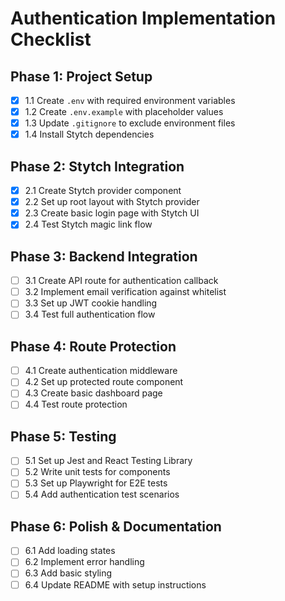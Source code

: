 # Authentication Implementation Checklist

## Phase 1: Project Setup
- [x] 1.1 Create `.env` with required environment variables
- [x] 1.2 Create `.env.example` with placeholder values
- [x] 1.3 Update `.gitignore` to exclude environment files
- [x] 1.4 Install Stytch dependencies

## Phase 2: Stytch Integration
- [x] 2.1 Create Stytch provider component
- [x] 2.2 Set up root layout with Stytch provider
- [x] 2.3 Create basic login page with Stytch UI
- [x] 2.4 Test Stytch magic link flow

## Phase 3: Backend Integration
- [ ] 3.1 Create API route for authentication callback
- [ ] 3.2 Implement email verification against whitelist
- [ ] 3.3 Set up JWT cookie handling
- [ ] 3.4 Test full authentication flow

## Phase 4: Route Protection
- [ ] 4.1 Create authentication middleware
- [ ] 4.2 Set up protected route component
- [ ] 4.3 Create basic dashboard page
- [ ] 4.4 Test route protection

## Phase 5: Testing
- [ ] 5.1 Set up Jest and React Testing Library
- [ ] 5.2 Write unit tests for components
- [ ] 5.3 Set up Playwright for E2E tests
- [ ] 5.4 Add authentication test scenarios

## Phase 6: Polish & Documentation
- [ ] 6.1 Add loading states
- [ ] 6.2 Implement error handling
- [ ] 6.3 Add basic styling
- [ ] 6.4 Update README with setup instructions
